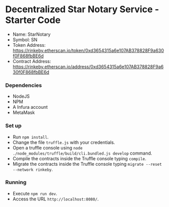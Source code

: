 # Decentralized Star Notary Service - Starter Code

* Name: StarNotary
* Symbol: SN
* Token Address: https://rinkeby.etherscan.io/token/0xd3654315a6e107AB378828F9a630f0F868fbBE6d
* Contract Address: https://rinkeby.etherscan.io/address/0xd3654315a6e107AB378828F9a630f0F868fbBE6d

### Dependencies

* NodeJS
* NPM
* A Infura account
* MetaMask

### Set up

* Run `npm install`.
* Change the file `truffle.js` with your credentials.
* Open a truffle console using `node ./node_modules/truffle/build/cli.bundled.js develop` command.
* Compile the contracts inside the Truffle console typing `compile`.
* Migrate the contracts inside the Truffle console typing `migrate --reset --network rinkeby`.

### Running

* Execute `npm run dev`.
* Access the URL `http://localhost:8080/`.
